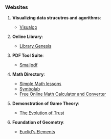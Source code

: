 ### Websites 

1. **Visualizing data strucutres and agorithms**: 
	- [Visualgo](https://visualgo.net/en) 

2. **Online Library**: 
	- [Library Genesis](https://libgen.is/)

3. **PDF Tool Suite**: 
	- [Smallpdf](https://smallpdf.com/edit-pdf)

4. **Math Directory**: 
	- [Simple Math lessons](https://www.mathsisfun.com/)
	- [Symbolab](https://www.symbolab.com/)
	- [Free Online Math Calculator and Converter](https://www.easycalculation.com/)

5. **Demonstration of Game Theory**: 
	- [The Evolution of Trust](https://ncase.me/trust/)

6. **Foundation of Geometry**: 
	- [Euclid's Elements](https://ncase.me/trust/)



